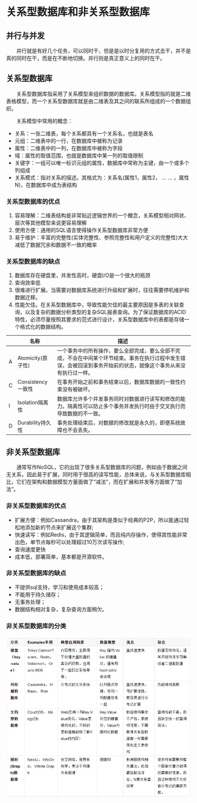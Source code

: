 <!--
 * @Author: your name
 * @Date: 2020-05-25 10:30:16
 * @LastEditTime: 2020-05-25 13:18:56
 * @LastEditors: Please set LastEditors
 * @Description: In User Settings Edit
 * @FilePath: \undefinedc:\Users\conan\Desktop\LongTime\StupidBirdFliesFirst\DataBase\redis.md
--> 
# 关系型数据库和非关系型数据库
## 并行与并发
&emsp;&emsp;并行就是有好几个任务，可以同时干，但是是以时分复用的方式去干，并不是真的同时在干，而是在不断地切换。并行则是真正意义上的同时在干。

## 关系型数据库
&emsp;&emsp;关系型数据库指采用了关系模型来组织数据的数据库。关系模型指的就是二维表格模型，而一个关系型数据库就是由二维表及其之间的联系所组成的一个数据组织。

&emsp;&emsp;关系模型中常用的概念：
- 关系：一张二维表，每个关系都具有一个关系名，也就是表名
- 元组：二维表中的一行，在数据库中被称为记录
- 属性：二维表中的一列，在数据库中被称为字段
- 域：属性的取值范围，也就是数据库中某一列的取值限制
- 关键字：一组可以唯一标识元组的属性，数据库中常称为主键，由一个或多个列组成
- 关系模式：指对关系的描述。其格式为：关系名(属性1，属性2， ... ... ，属性N)，在数据库中成为表结构

### 关系型数据库的优点
1. 容易理解：二维表结构是非常贴近逻辑世界的一个概念，关系模型相对网状、层次等其他模型来说更容易理解
2. 使用方便：通用的SQL语言使得操作关系型数据库非常方便
3. 易于维护：丰富的完整性(实体完整性、参照完整性和用户定义的完整性)大大减低了数据冗余和数据不一致的概率

### 关系型数据库的缺点
1. 数据库存在硬盘里，并发性高时，硬盘I/O是一个很大的瓶颈
2. 查询效率低
3. 很难进行扩展。当需要对数据库系统进行升级和扩展时，往往需要停机维护和数据迁移。
4. 性能欠佳。在关系型数据库中，导致性能欠佳的最主要原因是多表的关联查询，以及复杂的数据分析类型的复杂SQL报表查询。为了保证数据库的ACID特性，必须尽量按照其要求的范式进行设计，关系型数据库中的表都是存储一个格式化的数据结构。

|  | 名称 | 描述 |
| ------ | ------ | ------ |
| A | Atomicity(原子性) | 一个事务中的所有操作，要么全部完成，要么全部不完成，不会在中间某个环节结束。事务在执行过程中发生错误，会被回滚到事务开始前的状态，就像这个事务从来没有执行过一样。 |
| C | Consistency一致性 | 在事务开始之前和事务结束以后，数据库数据的一致性约束没有被破坏。 |
| I | Isolation隔离性 | 数据库允许多个并发事务同时对数据进行读写和修改的能力。隔离性可以防止多个事务并发执行时由于交叉执行而导致数据的不一致。|
| D | Durability持久性 | 事务处理结束后，对数据的修改就是永久的，即便系统故障也不会丢失。 |

## 非关系型数据库
&emsp;&emsp;通常写作NoSQL，它的出现了很多关系型数据库的问题，例如由于数据之间无关系，因此易于扩展，同时用于很高的读写性能，总体来说，与关系型数据库相比，它们在架构和数据模型方量面做了“减法”，而在扩展和并发等方面做了“加法”。

### 非关系型数据库的优点
- 扩展方便：例如Cassandra，由于其架构是类似于经典的P2P，所以能通过轻松地添加新的节点来扩展这个集群;
- 快速读写：例如Redis，由于其逻辑简单，而且纯内存操作，使得其性能非常出色，单节点每秒可以处理超过10万次读写操作;
- 查询速度更快
- 成本低，部署简单，基本都是开源软件。

### 非关系型数据库的缺点
- 不提供sql支持，学习和使用成本较高；
- 不能用于持久储存；
- 无事务处理；
- 数据结构相对复杂，复杂查询方面稍欠。

### 非关系型数据库的分类
![非关系型数据库的分类](NoSQL.jpg)